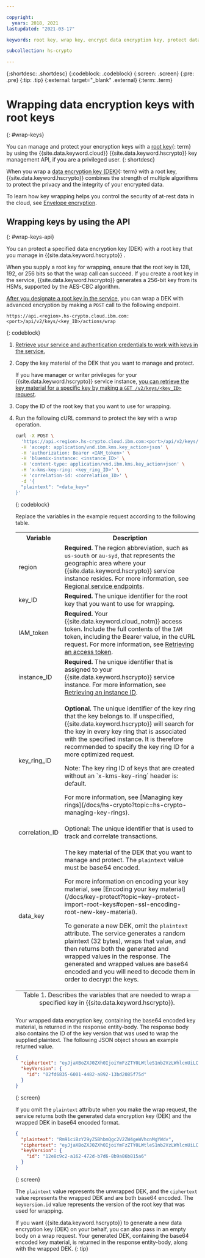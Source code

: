 ```yaml
---

copyright:
  years: 2018, 2021
lastupdated: "2021-03-17"

keywords: root key, wrap key, encrypt data encryption key, protect data encryption key, key wrap api

subcollection: hs-crypto

---
```


{:shortdesc: .shortdesc}
{:codeblock: .codeblock}
{:screen: .screen}
{:pre: .pre}
{:tip: .tip}
{:external: target="_blank" .external}
{:term: .term}

# Wrapping data encryption keys with root keys
{: #wrap-keys}

You can manage and protect your encryption keys with a [root key](#x6946961){: term} by using the {{site.data.keyword.cloud}} {{site.data.keyword.hscrypto}} key management API, if you are a privileged user.
{: shortdesc}

When you wrap a [data encryption key (DEK)](#x4791827){: term} with a root key, {{site.data.keyword.hscrypto}}
 combines the strength of multiple algorithms to protect the privacy and the integrity of your encrypted data.

To learn how key wrapping helps you control the security of at-rest data in the cloud, see [Envelope encryption](/docs/hs-crypto?topic=hs-crypto-envelope-encryption).

## Wrapping keys by using the API
{: #wrap-keys-api}

You can protect a specified data encryption key (DEK) with a root key that you manage in {{site.data.keyword.hscrypto}}
.

When you supply a root key for wrapping, ensure that the root key is 128, 192, or 256 bits so that the wrap call can succeed. If you create a root key in the service, {{site.data.keyword.hscrypto}}
 generates a 256-bit key from its HSMs, supported by the AES-CBC algorithm.

[After you designate a root key in the service](/docs/hs-crypto?topic=hs-crypto-create-root-keys), you can wrap a DEK with advanced encryption by making a `POST` call to the following endpoint.

```
https://api.<region>.hs-crypto.cloud.ibm.com:<port>/api/v2/keys/<key_ID>/actions/wrap
```
{: codeblock}

1. [Retrieve your service and authentication credentials to work with keys in the service.](/docs/hs-crypto?topic=hs-crypto-set-up-kms-api)

2. Copy the key material of the DEK that you want to manage and protect.

    If you have manager or writer privileges for your {{site.data.keyword.hscrypto}}
 service instance, [you can retrieve the key material for a specific key by making a `GET /v2/keys/<key_ID>` request](/docs/hs-crypto?topic=hs-crypto-view-keys#view-key-api).

3. Copy the ID of the root key that you want to use for wrapping.

4. Run the following cURL command to protect the key with a wrap operation.

    ```sh
    curl -X POST \
      'https://api.<region>.hs-crypto.cloud.ibm.com:<port>/api/v2/keys/<key_ID>/actions/wrap' \
      -H 'accept: application/vnd.ibm.kms.key_action+json' \
      -H 'authorization: Bearer <IAM_token>' \
      -H 'bluemix-instance: <instance_ID>' \
      -H 'content-type: application/vnd.ibm.kms.key_action+json' \
      -H 'x-kms-key-ring: <key_ring_ID>' \
      -H 'correlation-id: <correlation_ID>' \
      -d '{
      "plaintext": "<data_key>"
    }'
    ```
    {: codeblock}

    Replace the variables in the example request according to the following table.

    <table>
      <tr>
        <th>Variable</th>
        <th>Description</th>
      </tr>
      <tr>
        <td><varname>region</varname></td>
        <td><strong>Required.</strong> The region abbreviation, such as <code>us-south</code> or <code>au-syd</code>, that represents the geographic area where your {{site.data.keyword.hscrypto}} service instance resides. For more information, see <a href="/docs/hs-crypto?topic=hs-crypto-regions#service-endpoints">Regional service endpoints</a>.</td>
      </tr>
      <tr>
        <td><varname>key_ID</varname></td>
        <td><strong>Required.</strong> The unique identifier for the root key that you want to use for wrapping.</td>
      </tr>
      <tr>
        <td><varname>IAM_token</varname></td>
        <td><strong>Required.</strong> Your {{site.data.keyword.cloud_notm}} access token. Include the full contents of the <code>IAM</code> token, including the Bearer value, in the cURL request. For more information, see <a href="/docs/hs-crypto?topic=hs-crypto-retrieve-access-token">Retrieving an access token</a>.</td>
      </tr>
      <tr>
        <td><varname>instance_ID</varname></td>
        <td><strong>Required.</strong> The unique identifier that is assigned to your {{site.data.keyword.hscrypto}} service instance. For more information, see <a href="/docs/hs-crypto?topic=hs-crypto-retrieve-instance-ID">Retrieving an instance ID</a>.</td>
      </tr>
      <tr>
        <td>
          <varname>key_ring_ID</varname>
        </td>
        <td>
          <p>
            <strong>Optional.</strong> The unique identifier of the key ring that the key belongs to. If unspecified, {{site.data.keyword.hscrypto}} will search for the key in every key ring that is associated with the specified instance. It is therefore recommended to specify the key ring ID for a more optimized request.
          </p>
          <p>
            Note: The key ring ID of keys that are created without an `x-kms-key-ring` header is: default.
          </p>
          <p>
            For more information, see
            [Managing key rings](/docs/hs-crypto?topic=hs-crypto-managing-key-rings).
          </p>
        </td>
      </tr>
      <tr>
        <td><varname>correlation_ID</varname></td>
        <td>Optional: The unique identifier that is used to track and correlate transactions.</td>
      </tr>
      <tr>
        <td><varname>data_key</varname></td>
        <td><p>
          The key material of the DEK that you want to manage and protect. The
          <code>plaintext</code> value must be base64 encoded.
        </p>
        <p>
          For more information on encoding your key material, see
          [Encoding your key material](/docs/key-protect?topic=key-protect-import-root-keys#open-ssl-encoding-root-new-key-material).
        </p>
        <p>
          To generate a new DEK, omit the <code>plaintext</code> attribute.
          The service generates a random plaintext (32 bytes), wraps that
          value, and then returns both the generated and wrapped values in the
          response. The generated and wrapped values are base64 encoded and
          you will need to decode them in order to decrypt the keys.
        </p></td>
      </tr>
      <caption style="caption-side:bottom;">Table 1. Describes the variables that are needed to wrap a specified key in {{site.data.keyword.hscrypto}}.</caption>
    </table>

    Your wrapped data encryption key, containing the base64 encoded key
    material, is returned in the response entity-body. The response body also
    contains the ID of the key version that was used to wrap the supplied
    plaintext. The following JSON object shows an example returned value.

    ```json
    {
      "ciphertext": "eyJjaXBoZXJ0ZXh0IjoiYmFzZTY0LWtleS1nb2VzLWhlcmUiLCJpdiI6IjRCSDlKREVmYU1RM3NHTGkiLCJ2ZXJzaW9uIjoiNC4wLjAiLCJoYW5kbGUiOiJ1dWlkLWdvZXMtaGVyZSJ9",
      "keyVersion": {
        "id": "02fd6835-6001-4482-a892-13bd2085f75d"
      }
    }
    ```
    {: screen}

    If you omit the `plaintext` attribute when you make the wrap request, the
    service returns both the generated data encryption key (DEK) and the wrapped
    DEK in base64 encoded format.

    ```json
    {
      "plaintext": "Rm91ciBzY29yZSBhbmQgc2V2ZW4geWVhcnMgYWdv",
      "ciphertext": "eyJjaXBoZXJ0ZXh0IjoiYmFzZTY0LWtleS1nb2VzLWhlcmUiLCJpdiI6IjRCSDlKREVmYU1RM3NHTGkiLCJ2ZXJzaW9uIjoiNC4wLjAiLCJoYW5kbGUiOiJ1dWlkLWdvZXMtaGVyZSJ9",
      "keyVersion": {
        "id": "12e8c9c2-a162-472d-b7d6-8b9a86b815a6"
      }
    }
    ```
    {: screen}

    The `plaintext` value represents the unwrapped DEK, and the `ciphertext`
    value represents the wrapped DEK and are both base64 encoded. The `keyVersion.id` value represents the
    version of the root key that was used for wrapping.

    If you want {{site.data.keyword.hscrypto}} to generate a
    new data encryption key (DEK) on your behalf, you can also pass in an empty
    body on a wrap request. Your generated DEK, containing the base64 encoded
    key material, is returned in the response entity-body, along with the
    wrapped DEK.
    {: tip}
